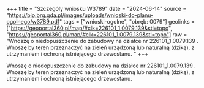 +++
title = "Szczegóły wniosku W3789"
date = "2024-06-14"
source = "https://bip.brg.gda.pl/images/uploads/wnioski-do-planu-ogolnego/w3789.pdf"
tags = ["wnioski-ogolne", "obręb: 0079"]
geolinks = ["https://geoportal360.pl/map/#clk=226101_1.0079.139&stl=topo", "https://geoportal360.pl/map/#clk=226101_1.0079.139&stl=topo"]
raw = "Wnoszę o niedopuszczenie do zabudowy na działce nr 226101_1.0079.139 . Wnoszę by teren przeznaczyć na zieleń urządzoną lub naturalną (dziką), z utrzymaniem i ochroną istniejącego drzewostanu. "
+++

Wnoszę o niedopuszczenie do zabudowy na działce nr 226101_1.0079.139 . Wnoszę
by teren przeznaczyć na zieleń urządzoną lub naturalną (dziką), z utrzymaniem i ochroną
istniejącego drzewostanu.



